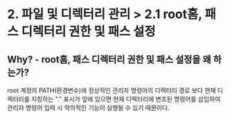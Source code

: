 # 2. 파일 및 디렉터리 관리 > 2.1 root홈, 패스 디렉터리 권한 및 패스 설정
## Why? - root홈, 패스 디렉터리 권한 및 패스 설정을 왜 하는가?
root 계정의 PATH(환경변수)에 정상적인 관리자 명령어의 디렉터리 경로 보다 현재 디렉터리를 지칭하는 "." 표시가 앞에 있으면 현재 디렉터리에 변조된 명령어를 삽입하여 관리자 명령어 입력 시 악의적인 기능이 실행될 수 있기 때문이다.





